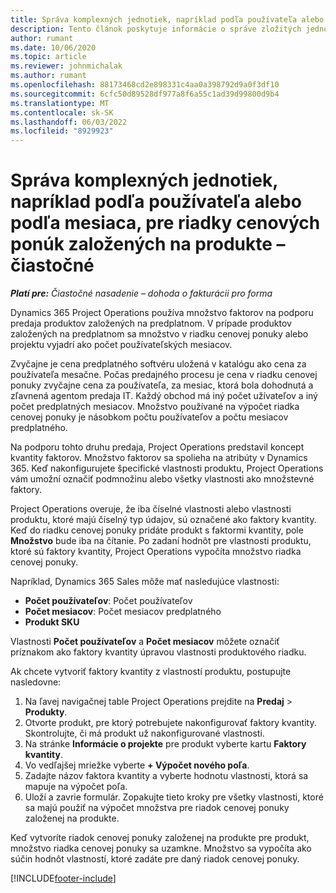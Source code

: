 ```yaml
---
title: Správa komplexných jednotiek, napríklad podľa používateľa alebo podľa mesiaca, pre riadky cenových ponúk založených na produkte – čiastočné
description: Tento článok poskytuje informácie o správe zložitých jednotiek pre cenové ponuky založené na produktoch.
author: rumant
ms.date: 10/06/2020
ms.topic: article
ms.reviewer: johnmichalak
ms.author: rumant
ms.openlocfilehash: 88173468cd2e898331c4aa0a398792d9a0f3df10
ms.sourcegitcommit: 6cfc50d89528df977a8f6a55c1ad39d99800d9b4
ms.translationtype: MT
ms.contentlocale: sk-SK
ms.lasthandoff: 06/03/2022
ms.locfileid: "8929923"
---
```

# <a name="managing-complex-units-such-as-per-user-per-month-for-product-based-quote-lines---lite"></a>Správa komplexných jednotiek, napríklad podľa používateľa alebo podľa mesiaca, pre riadky cenových ponúk založených na produkte – čiastočné

_**Platí pre:** Čiastočné nasadenie – dohoda o fakturácii pro forma_

Dynamics 365 Project Operations používa množstvo faktorov na podporu predaja produktov založených na predplatnom. V prípade produktov založených na predplatnom sa množstvo v riadku cenovej ponuky alebo projektu vyjadrí ako počet používateľských mesiacov.

Zvyčajne je cena predplatného softvéru uložená v katalógu ako cena za používateľa mesačne. Počas predajného procesu je cena v riadku cenovej ponuky zvyčajne cena za používateľa, za mesiac, ktorá bola dohodnutá a zľavnená agentom predaja IT. Každý obchod má iný počet užívateľov a iný počet predplatných mesiacov. Množstvo používané na výpočet riadka cenovej ponuky je násobkom počtu používateľov a počtu mesiacov predplatného.

Na podporu tohto druhu predaja, Project Operations predstavil koncept kvantity faktorov. Množstvo faktorov sa spolieha na atribúty v Dynamics 365. Keď nakonfigurujete špecifické vlastnosti produktu, Project Operations vám umožní označiť podmnožinu alebo všetky vlastnosti ako množstevné faktory.

Project Operations overuje, že iba číselné vlastnosti alebo vlastnosti produktu, ktoré majú číselný typ údajov, sú označené ako faktory kvantity. Keď do riadku cenovej ponuky pridáte produkt s faktormi kvantity, pole **Množstvo** bude iba na čítanie. Po zadaní hodnôt pre vlastnosti produktu, ktoré sú faktory kvantity, Project Operations vypočíta množstvo riadka cenovej ponuky.

Napríklad, Dynamics 365 Sales môže mať nasledujúce vlastnosti:

- **Počet používateľov**: Počet používateľov
- **Počet mesiacov**: Počet mesiacov predplatného
- **Produkt SKU**

Vlastnosti **Počet používateľov** a **Počet mesiacov** môžete označiť príznakom ako faktory kvantity úpravou vlastnosti produktového riadku.

Ak chcete vytvoriť faktory kvantity z vlastností produktu, postupujte nasledovne:

1. Na ľavej navigačnej table Project Operations prejdite na **Predaj** > **Produkty**.
2. Otvorte produkt, pre ktorý potrebujete nakonfigurovať faktory kvantity. Skontrolujte, či má produkt už nakonfigurované vlastnosti.
3. Na stránke **Informácie o projekte** pre produkt vyberte kartu **Faktory kvantity**.
4. Vo vedľajšej mriežke vyberte **+ Výpočet nového poľa**.
5. Zadajte názov faktora kvantity a vyberte hodnotu vlastnosti, ktorá sa mapuje na výpočet poľa.
6. Uloží a zavrie formulár. Zopakujte tieto kroky pre všetky vlastnosti, ktoré sa majú použiť na výpočet množstva pre riadok cenovej ponuky založenej na produkte.

Keď vytvoríte riadok cenovej ponuky založenej na produkte pre produkt, množstvo riadka cenovej ponuky sa uzamkne. Množstvo sa vypočíta ako súčin hodnôt vlastností, ktoré zadáte pre daný riadok cenovej ponuky.


[!INCLUDE[footer-include](../../includes/footer-banner.md)]